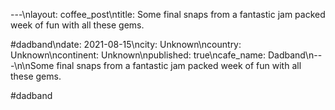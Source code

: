 ---\nlayout: coffee_post\ntitle: Some final snaps from a fantastic jam packed week of fun with all these gems.

#dadband\ndate: 2021-08-15\ncity: Unknown\ncountry: Unknown\ncontinent: Unknown\npublished: true\ncafe_name: Dadband\n---\n\nSome final snaps from a fantastic jam packed week of fun with all these gems.

#dadband